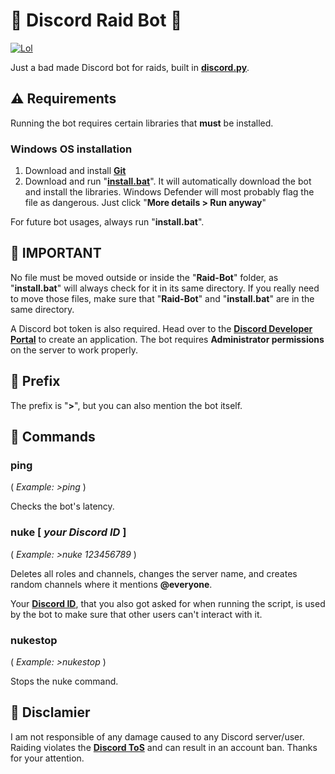 # 🔱 Discord Raid Bot 🔱

[![Lol](https://img.shields.io/static/v1?label=Literally&message=coding%20like%20a%20noob&color=blueviolet)](https://www.youtube.com/watch?v=iik25wqIuFo)

Just a bad made Discord bot for raids, built in [**discord.py**](https://discordpy.readthedocs.io/en/stable/index.html).

## ⚠️ Requirements

Running the bot requires certain libraries that **must** be installed.

### Windows OS installation

1. Download and install [**Git**](https://git-scm.com/download/)
2. Download and run "[**install.bat**](https://github.com/madkarmaa/Raid-Bot/releases/latest)". It will automatically download the bot and install the libraries. Windows Defender will most probably flag the file as dangerous. Just click "**More details > Run anyway**"

For future bot usages, always run "**install.bat**".

## 🚨 IMPORTANT

No file must be moved outside or inside the "**Raid-Bot**" folder, as "**install.bat**" will always check for it in its same directory. If you really need to move those files, make sure that "**Raid-Bot**" and "**install.bat**" are in the same directory.

A Discord bot token is also required. Head over to the [**Discord Developer Portal**](https://discord.com/developers/applications) to create an application. The bot requires **Administrator permissions** on the server to work properly.

## 📌 Prefix

The prefix is "**>**", but you can also mention the bot itself.

## 📝 Commands

### **ping**

( _Example: >ping_ )

Checks the bot's latency.

### **nuke [ _your Discord ID_ ]**

( _Example: >nuke 123456789_ )

Deletes all roles and channels, changes the server name, and creates random channels where it mentions **@everyone**.

Your [**Discord ID**](https://support.discord.com/hc/en-us/articles/206346498-Where-can-I-find-my-User-Server-Message-ID-), that you also got asked for when running the script, is used by the bot to make sure that other users can't interact with it.

### **nukestop**

( _Example: >nukestop_ )

Stops the nuke command.

## 🛑 Disclamier

I am not responsible of any damage caused to any Discord server/user. Raiding violates the [**Discord ToS**](https://discord.com/terms) and can result in an account ban. Thanks for your attention.
